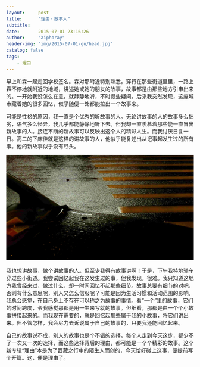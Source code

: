 ```yaml
---
layout:     post
title:      "理由・故事人"
subtitle:   
date:       2015-07-01 23:16:26
author:     "Xiphoray"
header-img: "img/2015-07-01-gu/head.jpg"
catalog: false
tags:     
    - 理由
---
```



 



早上和霖一起走回学校签名。霖对那附近特别熟悉。穿行在那些街道里里，一路上霖不停地就附近的地域，讲述她或她的朋友的故事，故事都是由那些地方引申出来的。一开始我没怎么在意，就静静地听，不时提些疑问。后来我突然发现，这座城市藏着她的很多回忆，似乎随便一处都能拉出一个故事来。

可能是性格的原因，我一直是个优秀的听故事的人。无论讲故事的人的故事多么拙劣，语气多么怪异，我几乎都能静静地听下去。但我却一直羡慕着那些能一直冒出新故事的人。接连不断的新故事可以反映出这个人的精彩人生。而我讨厌日复一日。高二的下床佳就是这样的讲故事的人，他似乎能复述出从记事起发生过的所有事。他的新故事似乎没有尽头。

![img](/img/2015-07-01-gu/1.jpg)

 我也想讲故事，做个讲故事的人。但至少我得有故事讲啊！于是，下午我特地骑车穿过些小街道。我尝试回忆起我在这发生过的事，但我发现，很难。我只知道这地方我曾经来过，做过什么，却一时间回忆不起那些细节。故事总要有细节的对吧，否则有什么意思呢，别人又怎么信服呢？可能是因为生活习惯和活动范围的影响，我总会感觉，在自己身上不存在可以称之为故事的事情。看“一个”里的故事，它们的时间跨度，令我感觉那都是用一生来写就的故事。但细看，那都是由一个个小故事拼接起来的。而我现在需要的，就是回忆起那些属于我的小故事，将它们讲出来。但不管怎样，我会尽力去诉说属于自己的故事的，只要我还能回忆起来。

 自己的故事说不成，别人的故事也是个不错的选择。每个人走到今天这步，都少不了一次又一次的选择，而这些选择背后的理由，都可能是一个个精彩的故事。这个新专辑“理由”本是为了西藏之行中的陌生人而创的，今天恰好碰上这事，便提前写个开篇。这，便是理由了。
